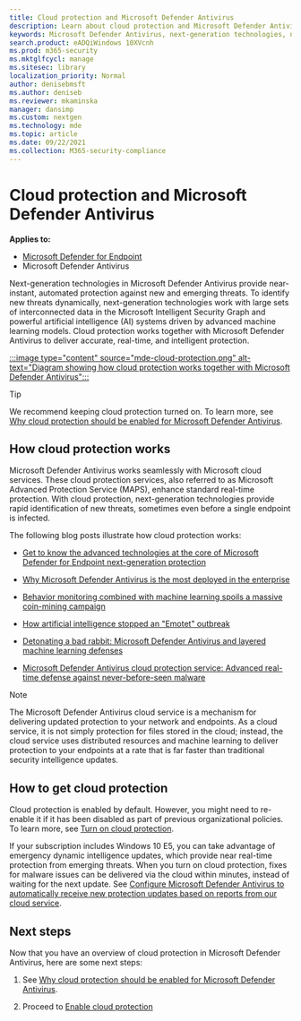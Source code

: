 ```yaml
---
title: Cloud protection and Microsoft Defender Antivirus
description: Learn about cloud protection and Microsoft Defender Antivirus
keywords: Microsoft Defender Antivirus, next-generation technologies, next-generation av, machine learning, antimalware, security, defender, cloud, cloud protection
search.product: eADQiWindows 10XVcnh
ms.prod: m365-security
ms.mktglfcycl: manage
ms.sitesec: library
localization_priority: Normal
author: denisebmsft
ms.author: deniseb
ms.reviewer: mkaminska
manager: dansimp
ms.custom: nextgen
ms.technology: mde
ms.topic: article
ms.date: 09/22/2021
ms.collection: M365-security-compliance
---
```


# Cloud protection and Microsoft Defender Antivirus

**Applies to:**

- [Microsoft Defender for Endpoint](/microsoft-365/security/defender-endpoint/)
- Microsoft Defender Antivirus

Next-generation technologies in Microsoft Defender Antivirus provide near-instant, automated protection against new and emerging threats. To identify new threats dynamically, next-generation technologies work with large sets of interconnected data in the Microsoft Intelligent Security Graph and powerful artificial intelligence (AI) systems driven by advanced machine learning models. Cloud protection works together with Microsoft Defender Antivirus to deliver accurate, real-time, and intelligent protection. 

[:::image type="content" source="mde-cloud-protection.png" alt-text="Diagram showing how cloud protection works together with Microsoft Defender Antivirus":::](enable-cloud-protection-microsoft-defender-antivirus.md)

> [!TIP]
> We recommend keeping cloud protection turned on. To learn more, see [Why cloud protection should be enabled for Microsoft Defender Antivirus](why-cloud-protection-should-be-on-mdav.md). 

## How cloud protection works

Microsoft Defender Antivirus works seamlessly with Microsoft cloud services. These cloud protection services, also referred to as Microsoft Advanced Protection Service (MAPS), enhance standard real-time protection. With cloud protection, next-generation technologies provide rapid identification of new threats, sometimes even before a single endpoint is infected. 

The following blog posts illustrate how cloud protection works:

- [Get to know the advanced technologies at the core of Microsoft Defender for Endpoint next-generation protection](https://www.microsoft.com/security/blog/2019/06/24/inside-out-get-to-know-the-advanced-technologies-at-the-core-of-microsoft-defender-atp-next-generation-protection/)

- [Why Microsoft Defender Antivirus is the most deployed in the enterprise](https://www.microsoft.com/security/blog/2018/03/22/why-windows-defender-antivirus-is-the-most-deployed-in-the-enterprise) 

- [Behavior monitoring combined with machine learning spoils a massive coin-mining campaign](https://www.microsoft.com/security/blog/2018/03/07/behavior-monitoring-combined-with-machine-learning-spoils-a-massive-dofoil-coin-mining-campaign)

- [How artificial intelligence stopped an "Emotet" outbreak](https://www.microsoft.com/security/blog/2018/02/14/how-artificial-intelligence-stopped-an-emotet-outbreak)

- [Detonating a bad rabbit: Microsoft Defender Antivirus and layered machine learning defenses](https://www.microsoft.com/security/blog/2017/12/11/detonating-a-bad-rabbit-windows-defender-antivirus-and-layered-machine-learning-defenses)

- [Microsoft Defender Antivirus cloud protection service: Advanced real-time defense against never-before-seen malware](https://www.microsoft.com/security/blog/2017/07/18/windows-defender-antivirus-cloud-protection-service-advanced-real-time-defense-against-never-before-seen-malware) 


> [!NOTE]
> The Microsoft Defender Antivirus cloud service is a mechanism for delivering updated protection to your network and endpoints. As a cloud service, it is not simply protection for files stored in the cloud; instead, the cloud service uses distributed resources and machine learning to deliver protection to your endpoints at a rate that is far faster than traditional security intelligence updates.

## How to get cloud protection 

Cloud protection is enabled by default. However, you might need to re-enable it if it has been disabled as part of previous organizational policies. To learn more, see [Turn on cloud protection](enable-cloud-protection-microsoft-defender-antivirus.md).

If your subscription includes Windows 10 E5, you can take advantage of emergency dynamic intelligence updates, which provide near real-time protection from emerging threats. When you turn on cloud protection, fixes for malware issues can be delivered via the cloud within minutes, instead of waiting for the next update. See [Configure Microsoft Defender Antivirus to automatically receive new protection updates based on reports from our cloud service](manage-event-based-updates-microsoft-defender-antivirus.md#cloud-report-updates).

## Next steps

Now that you have an overview of cloud protection in Microsoft Defender Antivirus, here are some next steps:

1. See [Why cloud protection should be enabled for Microsoft Defender Antivirus](why-cloud-protection-should-be-on-mdav.md).

2. Proceed to [Enable cloud protection](enable-cloud-protection-microsoft-defender-antivirus.md)